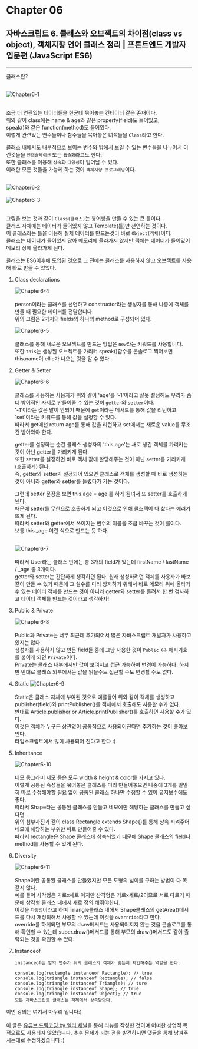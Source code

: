 # Chapter 06

## 자바스크립트 6. 클래스와 오브젝트의 차이점(class vs object), 객체지향 언어 클래스 정리 | 프론트엔드 개발자 입문편 (JavaScript ES6)

---

클래스란?<br><br>

![Chapter6-1](./Chapter6-1.png)<br><br>

조금 더 연관있는 데이터들을 한군데 묶어놓는 컨테이너 같은 존재이다.<br>위와 같이 class에는 name & age와 같은 property(field)도 들어있고,<br>speak()와 같은 function(method)도 들어있다.<br>이렇게 관련있는 변수들이나 함수들을 묶어놓은 녀석들을 `Class`라고 한다.<br>

클래스 내에서도 내부적으로 보이는 변수와 밖에서 보일 수 있는 변수들을 나누어서 이런것들을 `인캡슐레이션` 또는 `캡슐화`라고도 한다.<br>또한 클래스를 이용해 `상속`과 `다양성`이 일어날 수 있다.<br>이러한 모든 것들을 가능케 하는 것이 `객체지향 프로그래밍`이다.<br><br>

![Chapter6-2](./Chapter6-2.png)<br><br>
![Chapter6-3](./Chapter6-3.png)<br><br>

그림을 보는 것과 같이 `Class(클래스)`는 붕어빵을 만들 수 있는 큰 틀이다.<br>클래스 자체에는 데이터가 들어있지 않고 Template(틀)만 선언하는 것이다.<br>이 클래스라는 틀을 이용해 실제 데이터를 만드는것이 바로 `Object(객체)`이다.<br>클래스는 데이터가 들어있지 않아 메모리에 올라가지 않지만 객체는 데이터가 들어있어 메모리 상에 올라가게 된다.<br>

클래스는 ES6이후에 도입된 것으로 그 전에는 클래스를 사용하지 않고 오브젝트를 사용해 바로 만들 수 있었다.<br>

1. Class declarations

   ![Chapter6-4](./Chapter6-4.png)<br><br>
   person이라는 클래스를 선언하고 constructor라는 생성자를 통해 나중에 객체를 만들 때 필요한 데이터를 전달합니다.<br>위의 그림은 2가지의 fields와 하나의 method로 구성되어 있다.<br>

   ![Chapter6-5](./Chapter6-5.png)<br><br>
   클래스를 통해 새로운 오브젝트를 만드는 방법은 `new`라는 키워드를 사용합니다.<br>또한 `this`는 생성된 오브젝트를 가리켜 speak()함수를 콘솔로그 찍어보면 this.name이 ellie가 나오는 것을 알 수 있다.<br>

2. Getter & Setter

   ![Chapter6-6](./Chapter6-6.png)<br><br>
   클래스를 사용하는 사용자가 위와 같이 'age'를 '-1'이라고 잘못 설정해도 우리가 좀 더 방어적인 자세로 만들어줄 수 있는 것이 `getter`와 `setter`이다.<br>'-1'이라는 값은 말이 안되기 때문에 `get`이라는 메서드를 통해 값을 리턴하고 `set'이라는 키워드를 통해 값을 설정할 수 있다.<br>따라서 get에선 return age를 통해 값을 리턴하고 set에서는 새로운 value를 무조건 받아와야 한다.<br>

   getter를 설정하는 순간 클래스 생성자의 'this.age'는 새로 생긴 객체를 가리키는 것이 아닌 getter를 가리키게 된다.<br>또한 setter를 설정하면 바로 객체 값에 할당해주는 것이 아닌 setter를 가리키게(호출하게) 된다.<br>즉, getter와 setter가 설정되어 있으면 클래스로 객체를 생성할 때 바로 생성하는 것이 아니라 getter와 setter를 들렸다가 가는 것이다.<br>

   그런데 setter 문장을 보면 this.age = age 를 하게 됨녀서 또 setter를 호출하게 된다.<br>때문에 setter를 무한으로 호출하게 되고 이것으로 인해 콜스택이 다 찼다는 에러가 뜨게 된다.<br>따라서 setter와 getter에서 쓰여지는 변수의 이름을 조금 바꾸는 것이 룰이다.<br>보통 this.\_age 이런 식으로 만드는 듯 하다.<br><br>

   ![Chapter6-7](./Chapter6-7.png)<br><br>
   따라서 User라는 클래스 안에는 총 3개의 field가 있는데 firstName / lastName / \_age 총 3개이다.<br>getter와 setter는 간단하게 생각하면 된다. 원래 생성하려던 객체를 사용자가 바보같이 만들 수 있기 때문에 그 실수를 미리 방지하기 위해서 바로 메모리 위에 올라가 수 있는 데이터 객체를 만드는 것이 아니라 getter와 setter를 들려서 한 번 검사하고 데이터 객체를 만드는 것이라고 생각하자!<br>

3. Public & Private

   ![Chapter6-8](./Chapter6-8.png)<br><br>
   Public과 Private는 너무 최근데 추가되어서 많은 자바스크립트 개발자가 사용하고 있지는 않다.<br>생성자를 사용하지 않고 만든 field들 중에 그냥 사용한 것이 `Public` <-> 해시기호를 붙이게 되면 `Private`이다.<br>Private는 클래스 내부에서만 값이 보여지고 접근 가능하며 변경이 가능하다. 하지만 반대로 클래스 외부에서는 값을 읽을수도 접근할 수도 변경할 수도 없다.<br>

4. Static
   ![Chapter6-9](./Chapter6-9.png)<br><br>
   Static은 클래스 자체에 부여된 것으로 예를들어 위와 같이 객체를 생성하고 publisher(field)와 printPublisher()를 객체에서 호출해도 사용할 수가 없다.<br>반대로 Article.publisher or Article.printPublisher()를 호출하면 사용할 수가 있다.<br>이것은 객체가 누구든 상관없이 공통적으로 사용되어진다면 추가하는 것이 좋아보인다.<br>타입스크립트에서 많이 사용되어 진다고 한다 :)<br>

5. Inheritance

   ![Chapter6-10](./Chapter6-10.png)<br><br>
   네모 동그라미 세모 등은 모두 width & height & color를 가지고 있다.<br>이렇게 공통된 속성들을 묶어놓은 클래스를 미리 만들어놓으면 나중에 3개를 일일히 따로 수정해야할 필요 없이 공통된 클래스 하나만 수정할 수 있어 유지보수에도 좋다.<br>따라서 Shape라는 공통된 클래스를 만들고 네모에만 해당하는 클래스를 만들고 싶다면<br>위의 첨부사진과 같이 class Rectangle extends Shape{}를 통해 상속 시켜주어 네모에 해당하는 부위만 따로 만들어줄 수 있다.<br>따라서 rectangle은 Shape 클래스에 상속되었기 때문에 Shape 클래스의 field나 method를 사용할 수 있게 된다.<br>

6. Diversity

   ![Chapter6-11](./Chapter6-11.png)<br><br>
   Shape이란 공통된 클래스를 만들었지만 모든 도형의 넓이를 구하는 방법이 다 똑같지 않다.<br>예를 들어 사각형은 가로x세로 이지만 삼각형은 가로x세로/2이므로 서로 다르기 때문에 삼각형 클래스 내에서 새로 정의 해줘야한다.<br>이것을 `다양성`이라고 하며 Triangle클래스 내에서 Shape클래스의 getArea()메서드를 다시 재정의해서 사용할 수 있는데 이것을 `overrride`라고 한다.<br>override를 하게되면 부모의 draw메서드는 사용되어지지 않는 것을 콘솔로그를 통해 확인할 수 있는데 super.draw()메서드를 통해 부모의 draw()메서드도 같이 출력되는 것을 확인할 수 있다.<br>

7. Instanceof

   ```
   instanceof는 앞의 변수가 뒤의 클래스의 객체가 맞는지 확인해주는 역할을 한다.

   console.log(rectangle instanceof Rectangle); // true
   console.log(triangle instanceof Rectangle); // false
   console.log(triangle instanceof Triangle); // ture
   console.log(triangle instanceof Shape); // true
   console.log(triangle instanceof Object); // true
   모든 자바스크립트 클래스는 객체에서 상속받았다.
   ```

이번 강의는 여기서 마무리 입니다:)<br><br>
이 글은 [유튜브 드림코딩 by 엘리 채널](https://www.youtube.com/watch?v=_DLhUBWsRtw&list=PLv2d7VI9OotTVOL4QmPfvJWPJvkmv6h-2&index=6)을 통해 리뷰를 작성한 것이며 어떠한 상업적 목적으로도 사용되지 않았습니다. 추후 문제가 되는 점을 발견하시면 댓글을 통해 남겨주시는대로 수정하겠습니다 :)
